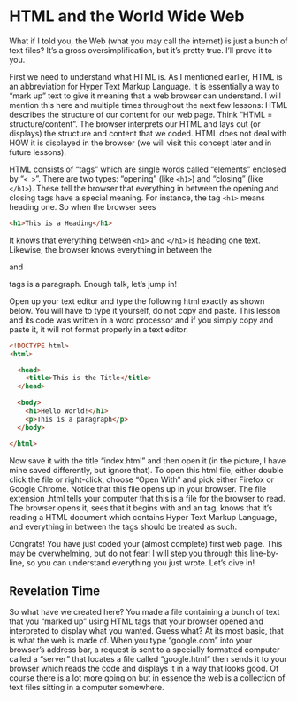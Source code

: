 HTML and the World Wide Web
===
What if I told you, the Web (what you may call the internet) is just a bunch of text files? It’s a gross oversimplification, but it’s pretty true. I’ll prove it to you.

First we need to understand what HTML is. As I mentioned earlier, HTML is an abbreviation for Hyper Text Markup Language. It is essentially a way to “mark up” text to give it meaning that a web browser can understand. I will mention this here and multiple times throughout the next few lessons: HTML describes the structure of our content for our web page. Think “HTML = structure/content”. The browser interprets our HTML and lays out (or displays) the structure and content that we coded. HTML does not deal with HOW it is displayed in the browser (we will visit this concept later and in future lessons).

HTML consists of “tags” which are single words called “elements” enclosed by “`< >`”. There are two types: “opening” (like `<h1>`) and “closing” (like `</h1>`). These tell the browser that everything in between the opening and closing tags have a special meaning. For instance, the tag `<h1>` means heading one. So when the browser sees

```html
<h1>This is a Heading</h1>
```

It knows that everything between `<h1>` and `</h1>` is heading one text. Likewise, the browser knows everything in between the <p> and </p> tags is a paragraph. Enough talk, let’s jump in!

Open up your text editor and type the following html exactly as shown below. You will have to type it yourself, do not copy and paste. This lesson and its code was written in a word processor and if you simply copy and paste it, it will not format properly in a text editor.


```html
<!DOCTYPE html>
<html>

  <head>
    <title>This is the Title</title>
  </head>
  
  <body>
    <h1>Hello World!</h1>
    <p>This is a paragraph</p>
  </body>
  
</html>
```
Now save it with the title “index.html” and then open it (in the picture, I have mine saved differently, but ignore that). To open this html file, either double click the file or right-click, choose “Open With” and pick either Firefox or Google Chrome. Notice that this file opens up in your browser. The file extension .html tells your computer that this is a file for the browser to read. The browser opens it, sees that it begins with <!DOCTYPE html> and an <html> tag, knows that it’s reading a HTML document which contains Hyper Text Markup Language, and everything in between the <html> tags should be treated as such.

Congrats! You have just coded your (almost complete) first web page. This may be overwhelming, but do not fear! I will step you through this line-by-line, so you can understand everything you just wrote. Let’s dive in!

## Revelation Time

So what have we created here? You made a file containing a bunch of text that you “marked up” using HTML tags that your browser opened and interpreted to display what you wanted. Guess what? At its most basic, that is what the web is made of. When you type “google.com” into your browser’s address bar, a request is sent to a specially formatted computer called a “server” that locates a file called “google.html” then sends it to your browser which reads the code and displays it in a way that looks good. Of course there is a lot more going on but in essence the web is a collection of text files sitting in a computer somewhere.

